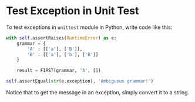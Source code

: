 # Test Exception in Unit Test

To test exceptions in `unittest` module in Python, write code like this:

```python
with self.assertRaises(RuntimeError) as e:
    grammar = {
        'A' : [['a'], ['B']],
        'B' : [['a'], ['b'], ['B']]
    }

    result = FIRST(grammar, 'A', [])

self.assertEqual(str(e.exception), 'Ambiguous grammar!')
```

Notice that to get the message in an exception, simply convert it to a string.
